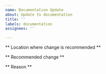 ```yaml
---
name: Documentation Update
about: Update to documentation
title: ''
labels: documentation
assignees: ''

---
```


** Location where change is recommended **

** Recommended change **

** Reason **
